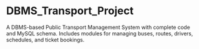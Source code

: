 # DBMS_Transport_Project
A DBMS-based Public Transport Management System with complete code and MySQL schema. Includes modules for managing buses, routes, drivers, schedules, and ticket bookings.
